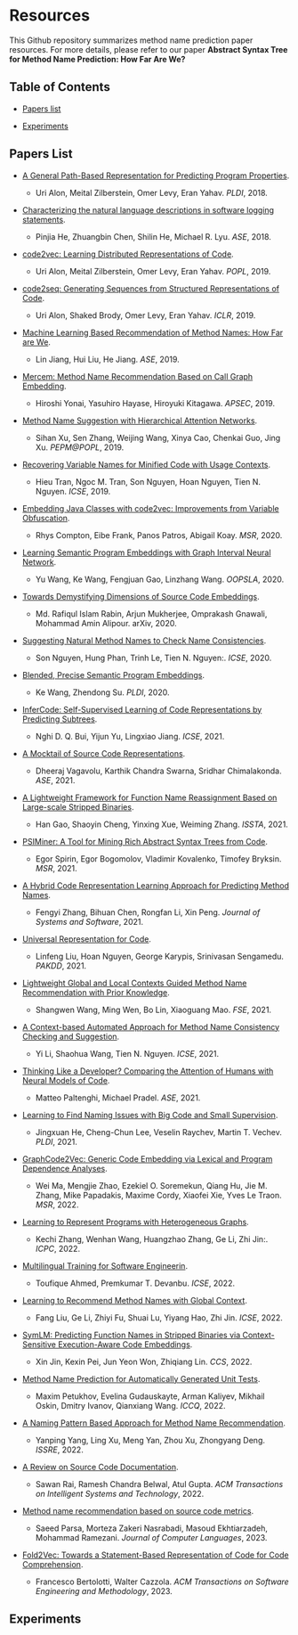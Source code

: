 # Resources
This Github repository summarizes method name prediction paper resources. For more details, please refer to our paper **Abstract Syntax Tree for Method Name Prediction: How Far Are We?**

## Table of Contents
- [Papers list](#Papers-List)

- [Experiments](#Experiments)

## Papers List
- [A General Path-Based Representation for Predicting Program Properties](https://arxiv.org/abs/1803.09544).
  - Uri Alon, Meital Zilberstein, Omer Levy, Eran Yahav. *PLDI*, 2018.
  
- [Characterizing the natural language descriptions in software logging statements](https://dl.acm.org/doi/10.1145/3238147.3238193).
  - Pinjia He, Zhuangbin Chen, Shilin He, Michael R. Lyu. *ASE*, 2018.
  
- [code2vec: Learning Distributed Representations of Code](http://arxiv.org/abs/1803.09473).
  - Uri Alon, Meital Zilberstein, Omer Levy, Eran Yahav. *POPL*, 2019.
  
- [code2seq: Generating Sequences from Structured Representations of Code](http://arxiv.org/abs/1808.01400).
  - Uri Alon, Shaked Brody, Omer Levy, Eran Yahav. *ICLR*, 2019.
  
- [Machine Learning Based Recommendation of Method Names: How Far are We](https://ieeexplore.ieee.org/document/8952208).
  - Lin Jiang, Hui Liu, He Jiang. *ASE*, 2019.
  
- [Mercem: Method Name Recommendation Based on Call Graph Embedding](http://arxiv.org/abs/1907.05690).
  - Hiroshi Yonai, Yasuhiro Hayase, Hiroyuki Kitagawa. *APSEC*, 2019.
  
- [Method Name Suggestion with Hierarchical Attention Networks](https://doi.org/10.1145/3294032.3294079).
  - Sihan Xu, Sen Zhang, Weijing Wang, Xinya Cao, Chenkai Guo, Jing Xu. *PEPM@POPL*, 2019.
  
- [Recovering Variable Names for Minified Code with Usage Contexts](http://arxiv.org/abs/1906.03488).
  - Hieu Tran, Ngoc M. Tran, Son Nguyen, Hoan Nguyen, Tien N. Nguyen. *ICSE*, 2019.
  
- [Embedding Java Classes with code2vec: Improvements from Variable Obfuscation](https://arxiv.org/abs/2004.02942).
  - Rhys Compton, Eibe Frank, Panos Patros, Abigail Koay. *MSR*, 2020.
  
- [Learning Semantic Program Embeddings with Graph Interval Neural Network](https://arxiv.org/abs/2005.09997).
  - Yu Wang, Ke Wang, Fengjuan Gao, Linzhang Wang. *OOPSLA*, 2020.
  
- [Towards Demystifying Dimensions of Source Code Embeddings](https://arxiv.org/abs/2008.13064).
  - Md. Rafiqul Islam Rabin, Arjun Mukherjee, Omprakash Gnawali, Mohammad Amin Alipour. arXiv, 2020.
  
- [Suggesting Natural Method Names to Check Name Consistencies](https://doi.org/10.1145/3377811.3380926).
  - Son Nguyen, Hung Phan, Trinh Le, Tien N. Nguyen:. *ICSE*, 2020.
  
- [Blended, Precise Semantic Program Embeddings](https://doi.org/10.1145/3385412.3385999).
  - Ke Wang, Zhendong Su. *PLDI*, 2020.
  
- [InferCode: Self-Supervised Learning of Code Representations by Predicting Subtrees](https://arxiv.org/abs/2012.07023).
  - Nghi D. Q. Bui, Yijun Yu, Lingxiao Jiang. *ICSE*, 2021.
  
- [A Mocktail of Source Code Representations](https://arxiv.org/abs/2106.10918).
  - Dheeraj Vagavolu, Karthik Chandra Swarna, Sridhar Chimalakonda. *ASE*, 2021.
  
- [A Lightweight Framework for Function Name Reassignment Based on Large-scale Stripped Binaries](https://doi.org/10.1145/3460319.3464804).
  - Han Gao, Shaoyin Cheng, Yinxing Xue, Weiming Zhang. *ISSTA*, 2021.
  
- [PSIMiner: A Tool for Mining Rich Abstract Syntax Trees from Code](https://arxiv.org/abs/2103.12778).
  - Egor Spirin, Egor Bogomolov, Vladimir Kovalenko, Timofey Bryksin. *MSR*, 2021.
  
- [A Hybrid Code Representation Learning Approach for Predicting Method Names](https://doi.org/10.1016/j.jss.2021.111011).
  - Fengyi Zhang, Bihuan Chen, Rongfan Li, Xin Peng. *Journal of Systems and Software*, 2021.
  
- [Universal Representation for Code](https://arxiv.org/abs/2103.03116).
  - Linfeng Liu, Hoan Nguyen, George Karypis, Srinivasan Sengamedu. *PAKDD*, 2021.
  
- [Lightweight Global and Local Contexts Guided Method Name Recommendation with Prior Knowledge](https://doi.org/10.1145/3468264.3468567).
  - Shangwen Wang, Ming Wen, Bo Lin, Xiaoguang Mao. *FSE*, 2021.
  
- [A Context-based Automated Approach for Method Name Consistency Checking and Suggestion](https://arxiv.org/abs/2103.00269).
  - Yi Li, Shaohua Wang, Tien N. Nguyen. *ICSE*, 2021.
  
- [Thinking Like a Developer? Comparing the Attention of Humans with Neural Models of Code](https://doi.org/10.1109/ASE51524.2021.9678712).
  - Matteo Paltenghi, Michael Pradel. *ASE*, 2021.
  
- [Learning to Find Naming Issues with Big Code and Small Supervision](https://doi.org/10.1145/3453483.3454045).
  - Jingxuan He, Cheng-Chun Lee, Veselin Raychev, Martin T. Vechev. *PLDI*, 2021.

- [GraphCode2Vec: Generic Code Embedding via Lexical and Program Dependence Analyses](https://arxiv.org/abs/2112.01218).
  - Wei Ma, Mengjie Zhao, Ezekiel O. Soremekun, Qiang Hu, Jie M. Zhang, Mike Papadakis, Maxime Cordy, Xiaofei Xie, Yves Le Traon. *MSR*, 2022.

- [Learning to Represent Programs with Heterogeneous Graphs](https://arxiv.org/abs/2012.04188).
  - Kechi Zhang, Wenhan Wang, Huangzhao Zhang, Ge Li, Zhi Jin:. *ICPC*, 2022.

- [Multilingual Training for Software Engineerin](https://arxiv.org/abs/2112.02043).
  - Toufique Ahmed, Premkumar T. Devanbu. *ICSE*, 2022.

- [Learning to Recommend Method Names with Global Context](https://arxiv.org/abs/2201.10705).
  - Fang Liu, Ge Li, Zhiyi Fu, Shuai Lu, Yiyang Hao, Zhi Jin. *ICSE*, 2022.

- [SymLM: Predicting Function Names in Stripped Binaries via Context-Sensitive Execution-Aware Code Embeddings](https://doi.org/10.1145/3548606.3560612).
  - Xin Jin, Kexin Pei, Jun Yeon Won, Zhiqiang Lin. *CCS*, 2022.

- [Method Name Prediction for Automatically Generated Unit Tests](https://ieeexplore.ieee.org/abstract/document/9763112).
  - Maxim Petukhov, Evelina Gudauskayte, Arman Kaliyev, Mikhail Oskin, Dmitry Ivanov, Qianxiang Wang. *ICCQ*, 2022.
  
- [A Naming Pattern Based Approach for Method Name Recommendation](https://doi.org/10.1109/ISSRE55969.2022.00041).
  - Yanping Yang, Ling Xu, Meng Yan, Zhou Xu, Zhongyang Deng. *ISSRE*, 2022.
  
- [A Review on Source Code Documentation](https://dl.acm.org/doi/10.1145/3519312).
  - Sawan Rai, Ramesh Chandra Belwal, Atul Gupta. *ACM Transactions on Intelligent Systems and Technology*, 2022.

- [Method name recommendation based on source code metrics](https://www.sciencedirect.com/science/article/abs/pii/S2590118422000740?via%3Dihub).
  - Saeed Parsa, Morteza Zakeri Nasrabadi, Masoud Ekhtiarzadeh, Mohammad Ramezani. *Journal of Computer Languages*, 2023.
  
- [Fold2Vec: Towards a Statement-Based Representation of Code for Code Comprehension](https://dl.acm.org/doi/10.1145/3514232).
  - Francesco Bertolotti, Walter Cazzola. *ACM Transactions on Software Engineering and Methodology*, 2023.

## Experiments